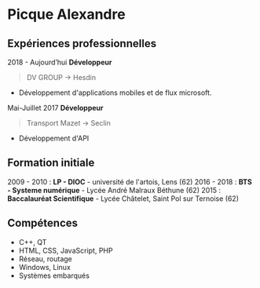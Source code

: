
# Picque Alexandre

## Expériences professionnelles

2018 - Aujourd’hui	**Développeur**
> DV GROUP -> Hesdin
 - Développement d'applications mobiles et de flux microsoft.

Mai-Juillet 2017 **Développeur**
> Transport Mazet -> Seclin
 - Développement d'API

## Formation initiale

2009 - 2010 : **LP - DIOC** - université de l'artois, Lens (62)
2016 - 2018 : **BTS - Systeme numérique** - Lycée André Malraux Béthune (62)
2015 : **Baccalauréat Scientifique** - Lycée Châtelet, Saint Pol sur Ternoise  (62)

## Compétences

- C++, QT
- HTML, CSS, JavaScript, PHP
- Réseau, routage
- Windows, Linux
- Systèmes embarqués

